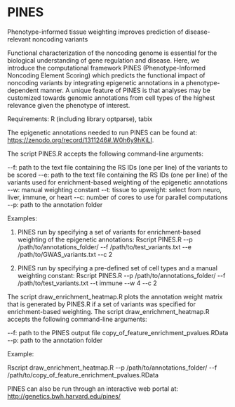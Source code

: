 # PINES
Phenotype-informed tissue weighting improves prediction of disease-relevant noncoding variants

Functional characterization of the noncoding genome is essential for the biological understanding of gene regulation and disease. Here, we introduce the computational framework PINES (Phenotype-Informed Noncoding Element Scoring) which predicts the functional impact of noncoding variants by integrating epigenetic annotations in a phenotype-dependent manner. A unique feature of PINES is that analyses may be customized towards genomic annotations from cell types of the highest relevance given the phenotype of interest.

Requirements: R (including library optparse), tabix

The epigenetic annotations needed to run PINES can be found at: https://zenodo.org/record/1311246#.W0h6y9hKiLI. 

The script PINES.R accepts the following command-line arguments:

--f: path to the text file containing the RS IDs (one per line) of the variants to be scored
--e: path to the text file containing the RS IDs (one per line) of the variants used for enrichment-based weighting of the epigenetic annotations
--w: manual weighting constant
--t: tissue to upweight: select from neuro, liver, immune, or heart
--c: number of cores to use for parallel computations
--p: path to the annotation folder

Examples:

1. PINES run by specifying a set of variants for enrichment-based weighting of the epigenetic annotations: 
Rscript PINES.R --p /path/to/annotations_folder/ --f /path/to/test_variants.txt --e /path/to/GWAS_variants.txt  --c 2

2. PINES run by specifying a pre-defined set of cell types and a manual weighting constant:
Rscript PINES.R --p /path/to/annotations_folder/ --f /path/to/test_variants.txt --t immune  --w 4 --c 2

The script draw_enrichment_heatmap.R plots the annotation weight matrix that is generated by PINES.R if a set of variants was specified for enrichment-based weighting. The script draw_enrichment_heatmap.R accepts the following command-line arguments:

--f: path to the PINES output file copy_of_feature_enrichment_pvalues.RData
--p: path to the annotation folder

Example: 

Rscript draw_enrichment_heatmap.R --p /path/to/annotations_folder/ --f /path/to/copy_of_feature_enrichment_pvalues.RData

PINES can also be run through an interactive web portal at: http://genetics.bwh.harvard.edu/pines/
